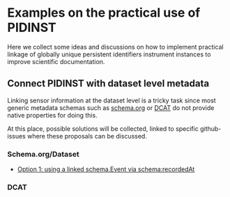 # Examples on the practical use of PIDINST
Here we collect some ideas and discussions on how to implement practical linkage of globally unique persistent identifiers instrument instances to improve scientific documentation.

## Connect PIDINST with dataset level metadata
Linking sensor information at the dataset level is a tricky task since most generic metadata schemas such as [schema.org](schema.org/Dataset) or [DCAT](https://www.w3.org/TR/vocab-dcat-2/) do not provide native properties for doing this. 

At this place, possible solutions will be collected, linked to specific github-issues where these proposals can be discussed.

### Schema.org/Dataset

* [Option 1: using a linked schema.Event via schema:recordedAt](../../issues/1)
### DCAT
